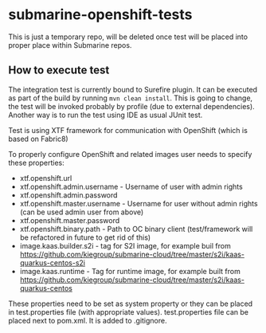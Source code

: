 # submarine-openshift-tests

This is just a temporary repo, will be deleted once test will be placed into proper place within Submarine repos.

## How to execute test

The integration test is currently bound to Surefire plugin. It can be executed as part of the build by running `mvn clean install`.
This is going to change, the test will be invoked probably by profile (due to external dependencies).
Another way is to run the test using IDE as usual JUnit test.

Test is using XTF framework for communication with OpenShift (which is based on Fabric8)

To properly configure OpenShift and related images user needs to specify these properties:
* xtf.openshift.url
* xtf.openshift.admin.username - Username of user with admin rights
* xtf.openshift.admin.password
* xtf.openshift.master.username - Username for user without admin rights (can be used admin user from above)
* xtf.openshift.master.password
* xtf.openshift.binary.path - Path to OC binary client (test/framework will be refactored in future to get rid of this)
* image.kaas.builder.s2i - tag for S2I image, for example buil from https://github.com/kiegroup/submarine-cloud/tree/master/s2i/kaas-quarkus-centos-s2i
* image.kaas.runtime - Tag for runtime image, for example built from https://github.com/kiegroup/submarine-cloud/tree/master/s2i/kaas-quarkus-centos

These properties need to be set as system property or they can be placed in test.properties file (with appropriate values). test.properties file can be placed next to pom.xml. It is added to .gitignore.
